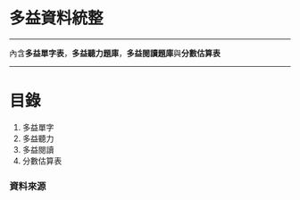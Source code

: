 # 多益資料統整

-----------

內含**多益單字表**，**多益聽力題庫**，**多益閱讀題庫**與**分數估算表**

-----------
# 目錄

1. 多益單字
2. 多益聽力
3. 多益閱讀
4. 分數估算表

### 資料來源
